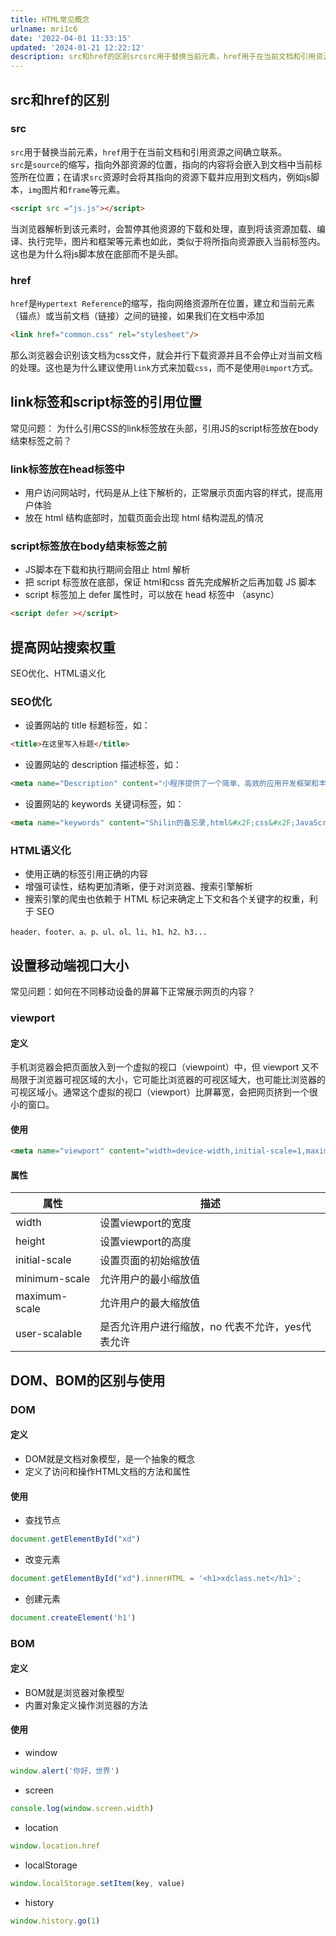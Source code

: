 ```yaml
---
title: HTML常见概念
urlname: mri1c6
date: '2022-04-01 11:33:15'
updated: '2024-01-21 12:22:12'
description: src和href的区别srcsrc用于替换当前元素，href用于在当前文档和引用资源之间确立联系。src是source的缩写，指向外部资源的位置，指向的内容将会嵌入到文档中当前标签所在位置；在请求src资源时会将其指向的资源下载并应用到文档内，例如js脚本，img图片和frame等元素。<sc...
---
```

## src和href的区别
### src
`src`用于替换当前元素，`href`用于在当前文档和引用资源之间确立联系。<br />`src`是`source`的缩写，指向外部资源的位置，指向的内容将会嵌入到文档中当前标签所在位置；在请求`src`资源时会将其指向的资源下载并应用到文档内，例如js脚本，`img`图片和`frame`等元素。
```html
<script src ="js.js"></script>
```
当浏览器解析到该元素时，会暂停其他资源的下载和处理，直到将该资源加载、编译、执行完毕，图片和框架等元素也如此，类似于将所指向资源嵌入当前标签内。这也是为什么将js脚本放在底部而不是头部。
### href
`href`是`Hypertext Reference`的缩写，指向网络资源所在位置，建立和当前元素（锚点）或当前文档（链接）之间的链接，如果我们在文档中添加
```html
<link href="common.css" rel="stylesheet"/>
```
那么浏览器会识别该文档为css文件，就会并行下载资源并且不会停止对当前文档的处理。这也是为什么建议使用`link`方式来加载`css`，而不是使用`@import`方式。
## link标签和script标签的引⽤位置
常见问题： 为什么引⽤CSS的link标签放在头部，引⽤JS的script标签放在body结束标签之前？  
### link标签放在head标签中 

- ⽤户访问⽹站时，代码是从上往下解析的，正常展示⻚⾯内容的样式，提⾼⽤户体验 
- 放在 html 结构底部时，加载⻚⾯会出现 html 结构混乱的情况 
### script标签放在body结束标签之前

- JS脚本在下载和执⾏期间会阻⽌ html 解析 
- 把 script 标签放在底部，保证 html和css ⾸先完成解析之后再加载 JS 脚本 
- script 标签加上 defer 属性时，可以放在 head 标签中 （async）  
```html
<script defer ></script>
```
## 提高网站搜索权重
SEO优化、HTML语义化
### SEO优化

-  设置⽹站的 title 标题标签，如：  
```html
<title>在这里写入标题</title>
```

-  设置⽹站的 description 描述标签，如：  
```html
<meta name="Description" content="小程序提供了一个简单、高效的应用开发框架和丰富的组件及API，帮助开发者在微信中开发具有原生 APP 体验的服务。" />
```

-  设置⽹站的 keywords 关键词标签，如：  
```html
<meta name="keywords" content="Shilin的备忘录,html&#x2F;css&#x2F;JavaScript,前端工程师,Vue,React,Node.js">
```
### HTML语义化

- 使⽤正确的标签引⽤正确的内容 
- 增强可读性，结构更加清晰，便于对浏览器、搜索引擎解析 
- 搜索引擎的爬⾍也依赖于 HTML 标记来确定上下⽂和各个关键字的权重，利于 SEO 
```
header、footer、a、p、ul、ol、li、h1、h2、h3...  
```
## 设置移动端视口大小
常见问题：如何在不同移动设备的屏幕下正常展示网页的内容？
### viewport
#### 定义
手机浏览器会把页面放⼊到⼀个虚拟的视⼝（viewpoint）中，但 viewport ⼜不局限于浏览器可视区域的大小，它可能比浏览器的可视区域大，也可能比浏览器的可视区域小。通常这个虚拟的视口（viewport）比屏幕宽，会把网页挤到⼀个很小的窗口。
#### 使用
```html
<meta name="viewport" content="width=device-width,initial-scale=1,maximum-scale=1,minimum-scale=1,user-scalable=no" />
```
#### 属性
| 属性 | 描述 |
| --- | --- |
| width | 设置viewport的宽度 |
| height | 设置viewport的高度 |
| initial-scale | 设置页面的初始缩放值 |
| minimum-scale | 允许用户的最⼩缩放值  |
| maximum-scale | 允许用户的最⼤缩放值  |
| user-scalable | 是否允许用户进行缩放，no 代表不允许，yes代表允许 |

## DOM、BOM的区别与使用
### DOM
#### 定义 

- DOM就是⽂档对象模型，是⼀个抽象的概念 
- 定义了访问和操作HTML⽂档的⽅法和属性  
#### 使用

- 查找节点  
```javascript
document.getElementById("xd")
```

- 改变元素
```javascript
document.getElementById("xd").innerHTML = '<h1>xdclass.net</h1>';
```

- 创建元素
```javascript
document.createElement('h1')
```
### BOM
#### 定义

- BOM就是浏览器对象模型 
- 内置对象定义操作浏览器的⽅法  
#### 使用

- window
```javascript
window.alert('你好，世界')
```

- screen 
```javascript
console.log(window.screen.width)
```

- location
```javascript
window.location.href
```

- localStorage 
```javascript
window.localStorage.setItem(key, value)
```

- history
```javascript
window.history.go(1)
```
